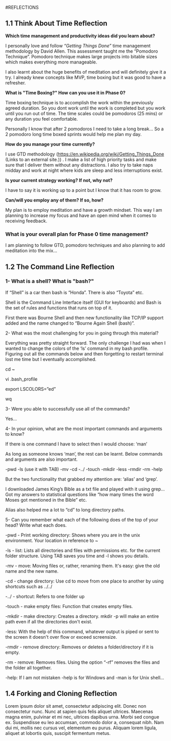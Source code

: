 [//]: # (your comment goes here)
[//]: # (this comment added by me locally)



#REFLECTIONS

## 1.1 Think About Time Reflection

<STRONG>Which time management and productivity ideas did you learn about?</STRONG>

I personally love and follow <I>“Getting Things Done”</I> time management methodology by David Allen. This assessment taught me the “Pomodoro Technique”. Pomodoro technique makes large projects into bitable sizes which makes everything more manageable.

 

I also learnt about the huge benefits of meditation and will definitely give it a try. I already knew concepts like MVP, time boxing but it was good to have a refresher.

 

<strong>What is "Time Boxing?" How can you use it in Phase 0?</strong>

Time boxing technique is to accomplish the work within the previously agreed duration. So you dont work until the work is completed but you work until you run out of time. The time scales could be pomodoros (25 mins) or any duration you feel comfortable.

 
Personally I know that after 2 pomodoros I need to take a long break… So a 2 pomodoro long time boxed sprints would help me plan my day.

 
<strong>How do you manage your time currently?</strong>

I use GTD methodology (https://en.wikipedia.org/wiki/Getting_Things_Done (Links to an external site.)) . I make a list of high priority tasks and make sure that I deliver them without any distractions. I also try to take naps midday and work at night where kids are sleep and less interruptions exist.

 
<strong>Is your current strategy working? If not, why not?</strong>

I have to say it is working up to a point but I know that it has room to grow.

 
<strong>Can/will you employ any of them? If so, how?</strong>

My plan is to employ meditation and have a growth mindset. This way I am planning to increase my focus and have an open mind when it comes to receiving feedback.

 
### What is your overall plan for Phase 0 time management?

I am planning to follow GTD, pomodoro techniques and also planning to add meditation into the mix...



## 1.2 The Command Line Reflection

### 1- What is a shell? What is "bash?"

If “Shell” is a car then bash is “Honda”. There is also “Toyota” etc.

Shell is the Command Line Interface itself (GUI for keyboards) and Bash is the set of rules and functions that runs on top of it.

First there was Bourne Shell and then new functionality like TCP/IP support added and the name changed to “Bourne Again Shell (bash)”.

 

2- What was the most challenging for you in going through this material?

Everything was pretty straight forward. The only challenge I had was when I wanted to change the colors of the ‘ls’ command in my bash profile. Figuring out all the commands below and then forgetting to restart terminal  lost me time but I eventually accomplished.

cd ~

vi .bash_profile

export LSCOLORS=”ed”

wq

3- Were you able to successfully use all of the commands?

Yes...

4- In your opinion, what are the most important commands and arguments to know?

If there is one command I have to select then I would choose: ‘man’

As long as someone knows ‘man’, the rest can be learnt. Below commands and arguments are also important.

-pwd -ls (use it with TAB) -mv -cd -../ -touch -mkdir -less -rmdir -rm -help

But the two functionality that grabbed my attention are: ‘alias’ and ‘grep’.

I downloaded James King’s Bible as a txt file and played with it using grep… Got my answers to statistical questions like  “how many times the word Moses got mentioned  in the Bible” etc.

Alias also helped me a lot to “cd” to long directory paths.

 

5- Can you remember what each of the following does of the top of your head? Write what each does.

-pwd - Print working directory: Shows where you are in the unix environment. Your location in reference to ~

 

-ls - list: Lists all directories and files with permissions etc. for the current folder structure. Using TAB saves you time and -l shows you details.

 

-mv - move: Moving files or, rather, renaming them. It's easy: give the old name and the new name.

 

-cd - change directory: Use cd to move from one place to another by using shortcuts such as ../../

 

-../ - shortcut: Refers to one folder up

 

-touch - make empty files: Function that creates empty files.

 

-mkdir - make directory: Creates a directory. mkdir -p will make an entire path even if all the directories don't exist.

 

-less: With the help of this command, whatever output is piped or sent to the screen it doesn't over flow or exceed screensize.

 

-rmdir - remove directory: Removes or deletes a folder/directory if it is empty.

 

-rm - remove: Removes files. Using the option “-rf” removes the files and the folder all together.


-help: If I am not mistaken -help is for Windows and -man is for Unix shell...


## 1.4 Forking and Cloning Reflection
Lorem ipsum dolor sit amet, consectetur adipiscing elit. Donec non consectetur nunc. Nunc at sapien quis felis aliquet ultrices. Maecenas magna enim, pulvinar et mi nec, ultrices dapibus urna. Morbi sed congue ex. Suspendisse eu leo accumsan, commodo dolor a, consequat nibh. Nam dui mi, mollis nec cursus vel, elementum eu purus. Aliquam lorem ligula, aliquet at lobortis quis, suscipit fermentum metus.

